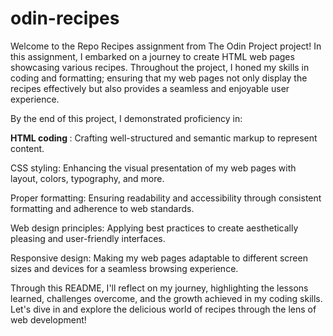 # odin-recipes
Welcome to the Repo Recipes assignment from The Odin Project project! In this assignment, I embarked on a journey to create HTML web pages showcasing various recipes. Throughout the project, I honed my skills in coding and formatting; ensuring that my web pages not only display the recipes effectively but also provides a seamless and enjoyable user experience.

By the end of this project, I demonstrated proficiency in:

<strong>HTML coding </strong>: Crafting well-structured and semantic markup to represent content.

CSS styling: Enhancing the visual presentation of my web pages with layout, colors, typography, and more.

Proper formatting: Ensuring readability and accessibility through consistent formatting and adherence to web standards.

Web design principles: Applying best practices to create aesthetically pleasing and user-friendly interfaces.

Responsive design: Making my web pages adaptable to different screen sizes and devices for a seamless browsing
experience.

Through this README, I'll reflect on my journey, highlighting the lessons learned, challenges overcome, and the growth achieved in my coding skills. Let's dive in and explore the delicious world of recipes through the lens of web development!
